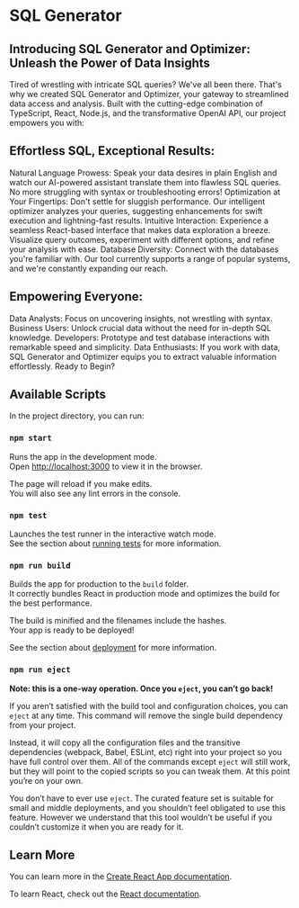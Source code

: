 # SQL Generator

## Introducing SQL Generator and Optimizer: Unleash the Power of Data Insights

Tired of wrestling with intricate SQL queries?
We've all been there. That's why we created SQL Generator and Optimizer, your gateway to streamlined data access and analysis. Built with the cutting-edge combination of TypeScript, React, Node.js, and the transformative OpenAI API, our project empowers you with:

## Effortless SQL, Exceptional Results:

Natural Language Prowess: Speak your data desires in plain English and watch our AI-powered assistant translate them into flawless SQL queries. No more struggling with syntax or troubleshooting errors!
Optimization at Your Fingertips: Don't settle for sluggish performance. Our intelligent optimizer analyzes your queries, suggesting enhancements for swift execution and lightning-fast results.
Intuitive Interaction: Experience a seamless React-based interface that makes data exploration a breeze. Visualize query outcomes, experiment with different options, and refine your analysis with ease.
Database Diversity: Connect with the databases you're familiar with. Our tool currently supports a range of popular systems, and we're constantly expanding our reach.

## Empowering Everyone:

Data Analysts: Focus on uncovering insights, not wrestling with syntax.
Business Users: Unlock crucial data without the need for in-depth SQL knowledge.
Developers: Prototype and test database interactions with remarkable speed and simplicity.
Data Enthusiasts: If you work with data, SQL Generator and Optimizer equips you to extract valuable information effortlessly.
Ready to Begin?

## Available Scripts

In the project directory, you can run:

### `npm start`

Runs the app in the development mode.\
Open [http://localhost:3000](http://localhost:3000) to view it in the browser.

The page will reload if you make edits.\
You will also see any lint errors in the console.

### `npm test`

Launches the test runner in the interactive watch mode.\
See the section about [running tests](https://facebook.github.io/create-react-app/docs/running-tests) for more information.

### `npm run build`

Builds the app for production to the `build` folder.\
It correctly bundles React in production mode and optimizes the build for the best performance.

The build is minified and the filenames include the hashes.\
Your app is ready to be deployed!

See the section about [deployment](https://facebook.github.io/create-react-app/docs/deployment) for more information.

### `npm run eject`

**Note: this is a one-way operation. Once you `eject`, you can’t go back!**

If you aren’t satisfied with the build tool and configuration choices, you can `eject` at any time. This command will remove the single build dependency from your project.

Instead, it will copy all the configuration files and the transitive dependencies (webpack, Babel, ESLint, etc) right into your project so you have full control over them. All of the commands except `eject` will still work, but they will point to the copied scripts so you can tweak them. At this point you’re on your own.

You don’t have to ever use `eject`. The curated feature set is suitable for small and middle deployments, and you shouldn’t feel obligated to use this feature. However we understand that this tool wouldn’t be useful if you couldn’t customize it when you are ready for it.

## Learn More

You can learn more in the [Create React App documentation](https://facebook.github.io/create-react-app/docs/getting-started).

To learn React, check out the [React documentation](https://reactjs.org/).
